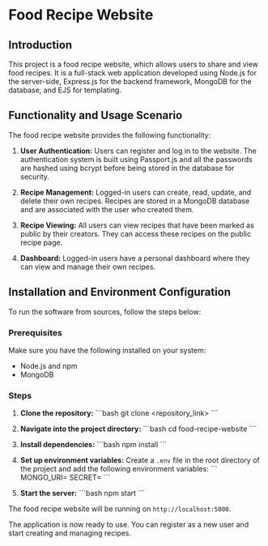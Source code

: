 # Food Recipe Website

## Introduction
This project is a food recipe website, which allows users to share and view food recipes. It is a full-stack web application developed using Node.js for the server-side, Express.js for the backend framework, MongoDB for the database, and EJS for templating. 

## Functionality and Usage Scenario
The food recipe website provides the following functionality:

1. **User Authentication:** Users can register and log in to the website. The authentication system is built using Passport.js and all the passwords are hashed using bcrypt before being stored in the database for security.

2. **Recipe Management:** Logged-in users can create, read, update, and delete their own recipes. Recipes are stored in a MongoDB database and are associated with the user who created them.

3. **Recipe Viewing:** All users can view recipes that have been marked as public by their creators. They can access these recipes on the public recipe page.

4. **Dashboard:** Logged-in users have a personal dashboard where they can view and manage their own recipes.

## Installation and Environment Configuration
To run the software from sources, follow the steps below:

### Prerequisites
Make sure you have the following installed on your system:
- Node.js and npm
- MongoDB

### Steps
1. **Clone the repository:** 
\```bash
git clone <repository_link>
\```

2. **Navigate into the project directory:** 
\```bash
cd food-recipe-website
\```

3. **Install dependencies:** 
\```bash
npm install
\```

4. **Set up environment variables:** 
Create a `.env` file in the root directory of the project and add the following environment variables:
\```
MONGO_URI=<Your MongoDB connection string>
SECRET=<Your session secret>
\```

5. **Start the server:** 
\```bash
npm start
\```

The food recipe website will be running on `http://localhost:5000`.

The application is now ready to use. You can register as a new user and start creating and managing recipes.